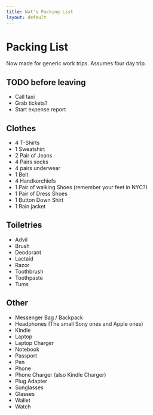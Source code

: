 ```yaml
---
title: Nat's Packing List
layout: default
---
```


# Packing List

Now made for generic work trips. Assumes four day trip.

## TODO before leaving
 
 * Call taxi
 * Grab tickets?
 * Start expense report

## Clothes

 * 4 T-Shirts
 * 1 Sweatshirt
 * 2 Pair of Jeans
 * 4 Pairs socks
 * 4 pairs underwear
 * 1 Belt
 * 4 Handkerchiefs
 * 1 Pair of walking Shoes (remember your feet in NYC?)
 * 1 Pair of Dress Shoes
 * 1 Button Down Shirt
 * 1 Rain jacket

## Toiletries

 * Advil
 * Brush
 * Deodorant
 * Lactaid
 * Razor
 * Toothbrush
 * Toothpaste
 * Tums

## Other

 * Messenger Bag / Backpack
 * Headphones (The small Sony ones and Apple ones)
 * Kindle
 * Laptop
 * Laptop Charger
 * Notebook
 * Passport
 * Pen
 * Phone
 * Phone Charger (also Kindle Charger)
 * Plug Adapter
 * Sunglasses
 * Glasses
 * Wallet
 * Watch

